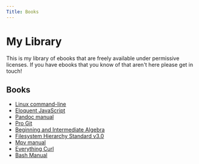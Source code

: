 ```yaml
---
Title: Books
---
```


# My Library

This is my library of ebooks that are freely available under permissive
licenses. If you have ebooks that you know of that aren't here please get
in touch!

## Books
* [Linux command-line](linux-command-line.pdf)
* [Eloquent JavaScript](eloquent-javascript.pdf)
* [Pandoc manual](pandoc-manual.pdf)
* [Pro Git](progit.pdf)
* [Beginning and Intermediate Algebra](beginning-and-intermediate-algebra.pdf)
* [Filesystem Hierarchy Standard v3.0](fhs-3.pdf)
* [Mpv manual](mpv-manual.pdf)
* [Everything Curl](everything-curl.pdf)
* [Bash Manual](bash-manual.pdf)
